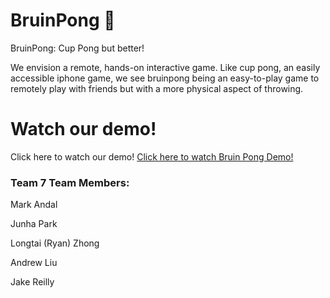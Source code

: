 # BruinPong 🥤
BruinPong: Cup Pong but better!

We envision a remote, hands-on interactive game. Like cup pong, an easily accessible iphone game, we see bruinpong being an easy-to-play game to remotely play with friends but with a more physical aspect of throwing.

# Watch our demo!
Click here to watch our demo!
[Click here to watch Bruin Pong Demo!](https://drive.google.com/file/d/1O4liOGrI8zG2b1NHcZOKOwHesmZR23PQ/view?usp=share_link)


### Team 7 Team Members:
Mark Andal

Junha Park

Longtai (Ryan) Zhong

Andrew Liu

Jake Reilly
